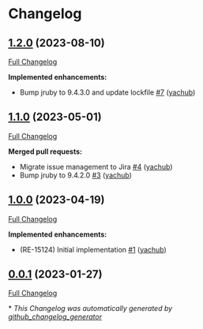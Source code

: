 # Changelog

## [1.2.0](https://github.com/puppetlabs/vmpooler-dns-gcp/tree/1.2.0) (2023-08-10)

[Full Changelog](https://github.com/puppetlabs/vmpooler-dns-gcp/compare/1.1.0...1.2.0)

**Implemented enhancements:**

- Bump jruby to 9.4.3.0 and update lockfile [\#7](https://github.com/puppetlabs/vmpooler-dns-gcp/pull/7) ([yachub](https://github.com/yachub))

## [1.1.0](https://github.com/puppetlabs/vmpooler-dns-gcp/tree/1.1.0) (2023-05-01)

[Full Changelog](https://github.com/puppetlabs/vmpooler-dns-gcp/compare/1.0.0...1.1.0)

**Merged pull requests:**

- Migrate issue management to Jira [\#4](https://github.com/puppetlabs/vmpooler-dns-gcp/pull/4) ([yachub](https://github.com/yachub))
- Bump jruby to 9.4.2.0 [\#3](https://github.com/puppetlabs/vmpooler-dns-gcp/pull/3) ([yachub](https://github.com/yachub))

## [1.0.0](https://github.com/puppetlabs/vmpooler-dns-gcp/tree/1.0.0) (2023-04-19)

[Full Changelog](https://github.com/puppetlabs/vmpooler-dns-gcp/compare/0.0.1...1.0.0)

**Implemented enhancements:**

- \(RE-15124\) Initial implementation [\#1](https://github.com/puppetlabs/vmpooler-dns-gcp/pull/1) ([yachub](https://github.com/yachub))

## [0.0.1](https://github.com/puppetlabs/vmpooler-dns-gcp/tree/0.0.1) (2023-01-27)

[Full Changelog](https://github.com/puppetlabs/vmpooler-dns-gcp/compare/2663cfaac4ccbf7273615ff493b5670e46702571...0.0.1)



\* *This Changelog was automatically generated by [github_changelog_generator](https://github.com/github-changelog-generator/github-changelog-generator)*
